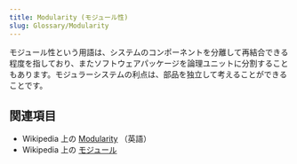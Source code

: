 ```yaml
---
title: Modularity (モジュール性)
slug: Glossary/Modularity
---
```


モジュール性という用語は、システムのコンポーネントを分離して再結合できる程度を指しており、またソフトウェアパッケージを論理ユニットに分割することもあります。モジュラーシステムの利点は、部品を独立して考えることができることです。

## 関連項目

- Wikipedia 上の [Modularity](https://en.wikipedia.org/wiki/Modularity) （英語）
- Wikipedia 上の [モジュール](https://ja.wikipedia.org/wiki/モジュール)
